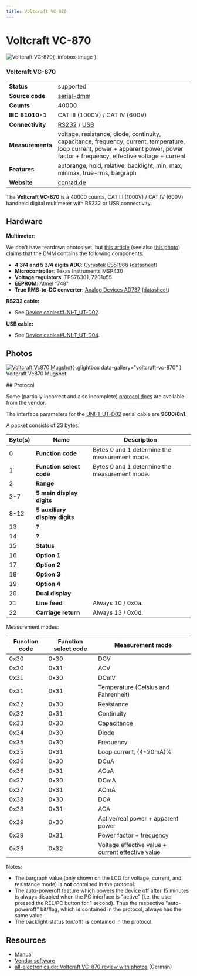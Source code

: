 ```yaml
---
title: Voltcraft VC-870
---
```


# Voltcraft VC-870

<div class="infobox" markdown>

![Voltcraft VC-870](./img/Voltcraft_vc870_mugshot.jpg){ .infobox-image }

### Voltcraft VC-870

| | |
|---|---|
| **Status** | supported |
| **Source code** | [serial-dmm](https://github.com/OpenTraceLab/OpenTraceCapture/tree/main/src/hardware/serial-dmm) |
| **Counts** | 40000 |
| **IEC 61010-1** | CAT III (1000V) / CAT IV (600V) |
| **Connectivity** | [RS232](https://sigrok.org/wiki/Device_cables#UNI-T_UT-D02) / [USB](https://sigrok.org/wiki/Device_cables#UNI-T_UT-D04) |
| **Measurements** | voltage, resistance, diode, continuity, capacitance, frequency, current, temperature, loop current, power + apparent power, power factor + frequency, effective voltage + current |
| **Features** | autorange, hold, relative, backlight, min, max, minmax, true-rms, bargraph |
| **Website** | [conrad.de](http://www.conrad.de/ce/de/product/124603/Hand-Multimeter-digital-VOLTCRAFT-VC870-CAT-III-1000-V-CAT-IV-600-V-Anzeige-Counts-40000) |

</div>

The **Voltcraft VC-870** is a 40000 counts, CAT III (1000V) / CAT IV (600V) handheld digital multimeter with RS232 or USB connectivity.

## Hardware

**Multimeter**:

We don't have teardown photos yet, but [this article](http://www.all-electronics.de/texte/anzeigen/43807/Digitalmultimeter-VC870) (see also [this photo](http://www.all-electronics.de/upl/text/43/43807/media/23736.jpg)) claims that the DMM contains the following components:

- **4 3/4 and 5 3/4 digits ADC**: [Cyrustek ES51966](http://www.cyrustek.com.tw/product-1-44000.htm#ES51966) ([datasheet](http://www.cyrustek.com.tw/spec/ES51966A.pdf))
- **Microcontroller**: Texas Instruments MSP430
- **Voltage regulators**: TPS76301, 7201u55
- **EEPROM**: Atmel "748"
- **True RMS-to-DC converter**: [Analog Devices AD737](http://www.analog.com/en/special-linear-functions/rms-to-dc-converters/ad737/products/product.html) ([datasheet](http://www.analog.com/static/imported-files/data_sheets/AD737.pdf))

**RS232 cable:**

- See [Device cables#UNI-T_UT-D02](https://sigrok.org/wiki/Device_cables#UNI-T_UT-D02).

**USB cable:**

- See [Device cables#UNI-T_UT-D04](https://sigrok.org/wiki/Device_cables#UNI-T_UT-D04).

## Photos

<div class="photo-grid" markdown>

[![Voltcraft Vc870 Mugshot](./img/Voltcraft_vc870_mugshot.jpg)](./img/Voltcraft_vc870_mugshot.png "Voltcraft Vc870 Mugshot"){ .glightbox data-gallery="voltcraft-vc-870" }
<span class="caption">Voltcraft Vc870 Mugshot</span>

</div>
## Protocol

Some (partially incorrect and also incomplete) [protocol docs](https://web.archive.org/web/20190412085703/http://www.produktinfo.conrad.com/datenblaetter/100000-124999/124603-in-01-en-Interfaceprotokoll_VC_870_DMM.pdf) are available from the vendor.

The interface parameters for the [UNI-T UT-D02](https://sigrok.org/wiki/Device_cables#UNI-T_UT-D02) serial cable are **9600/8n1**.

A packet consists of 23 bytes:

| Byte(s) | Name | Description |
|---|---|---|
| 0 | **Function code** | Bytes 0 and 1 determine the measurement mode. |
| 1 | **Function select code** | Bytes 0 and 1 determine the measurement mode. |
| 2 | **Range** |  |
| 3-7 | **5 main display digits** |  |
| 8-12 | **5 auxiliary display digits** |  |
| 13 | **?** |  |
| 14 | **?** |  |
| 15 | **Status** |  |
| 16 | **Option 1** |  |
| 17 | **Option 2** |  |
| 18 | **Option 3** |  |
| 19 | **Option 4** |  |
| 20 | **Dual display** |  |
| 21 | **Line feed** | Always 10 / 0x0a. |
| 22 | **Carriage return** | Always 13 / 0x0d. |

Measurement modes:

| Function code | Function select code | Measurement mode |
|---|---|---|
| 0x30 | 0x30 | DCV |
| 0x30 | 0x31 | ACV |
| 0x31 | 0x30 | DCmV |
| 0x31 | 0x31 | Temperature (Celsius and Fahrenheit) |
| 0x32 | 0x30 | Resistance |
| 0x32 | 0x31 | Continuity |
| 0x33 | 0x30 | Capacitance |
| 0x34 | 0x30 | Diode |
| 0x35 | 0x30 | Frequency |
| 0x35 | 0x31 | Loop current, (4-20mA)% |
| 0x36 | 0x30 | DCuA |
| 0x36 | 0x31 | ACuA |
| 0x37 | 0x30 | DCmA |
| 0x37 | 0x31 | ACmA |
| 0x38 | 0x30 | DCA |
| 0x38 | 0x31 | ACA |
| 0x39 | 0x30 | Active/real power + apparent power |
| 0x39 | 0x31 | Power factor + frequency |
| 0x39 | 0x32 | Voltage effective value + current effective value |

Notes:

- The bargraph value (only shown on the LCD for voltage, current, and resistance mode) is **not** contained in the protocol.
- The auto-poweroff feature which powers the device off after 15 minutes is always disabled when the PC interface is "active" (i.e. the user pressed the REL/PC button for 1 second). Thus the respective "auto-poweroff" bit/flag, which **is** contained in the protocol, always has the same value.
- The backlight status (on/off) **is** contained in the protocol.
## Resources
- [Manual](https://web.archive.org/web/20190412085707/http://www.produktinfo.conrad.com/datenblaetter/100000-124999/124603-an-01-ml-VOLTCRAFT_VC_870_DMM_de_en_fr_nl.pdf)
- [Vendor software](https://web.archive.org/web/20190412085653/http://www.produktinfo.conrad.com/datenblaetter/100000-124999/124603-up-01-ml-VC_870_Ver_4_2_6_von_XP_bis_WIN7.zip)
- [all-electronics.de: Voltcraft VC-870 review with photos](http://www.all-electronics.de/texte/anzeigen/43807/Digitalmultimeter-VC870) (German)

